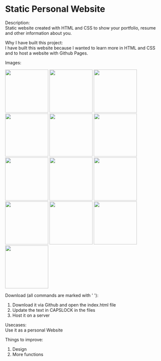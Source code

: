 # Static Personal Website

Description:<br/>
Static website created with HTML and CSS to show your portfolio, resume and other information about you.<br/>

Why I have built this project:<br/>
I have built this website because I wanted to learn more in HTML and CSS and to host a website with Github Pages.<br/>

Images:<br/>
<p float="left">
<img src="/Images/LoginPage.png" width="140" height="auto">
<img src="/Images/HomeView.png" width="140" height="auto">
<img src="/Images/Searchbar.png" width="140" height="auto">
<img src="/Images/ItemDetail.png" width="140" height="auto">
<img src="/Images/ItemDetailButton.png" width="140" height="auto">
<img src="/Images/FavoritesPage.png" width="140" height="auto">
<img src="/Images/FavoritesAddToCart.png" width="140" height="auto">
<img src="/Images/CartOverview.png" width="140" height="auto">
<img src="/Images/PaymentOverview.png" width="140" height="auto">
<img src="/Images/StripePayment.png" width="140" height="auto">
<img src="/Images/Order.png" width="140" height="auto">
<img src="/Images/OrderOverview.png" width="140" height="auto">
<img src="/Images/Support.png" width="140" height="auto">
</p>

Download (all commands are marked with ' '):<br/>
1. Download it via Github and open the index.html file
2. Update the text in CAPSLOCK in the files
3. Host it on a server

Usecases:<br/>
Use it as a personal Website<br/>

Things to improve: <br/>
1. Design
2. More functions

